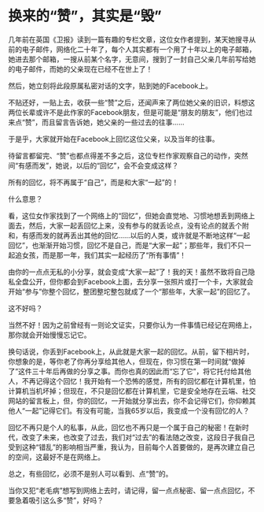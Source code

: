 # 换来的“赞”，其实是“毁”

几年前在英国《卫报》读到一篇有趣的专栏文章，这位女作者提到，某天她搜寻从前的电子邮件，网络化二十年了，每个人其实都有一个用了十年以上的电子邮箱，她进去那个邮箱，一搜从前某个名字，无意间，搜到了一封自己父亲几年前写给她的电子邮件，而她的父亲现在已经不在世上了！ 

然后，她立刻将此段原属私密对话的文字，贴到她的Facebook上。 

不贴还好，一贴上去，收获一些“赞”之后，还闻声来了两位她父亲的旧识，料想这两位长辈或许不是此作家的Facebook朋友，但是可能是“朋友的朋友”，他们也过来点“赞”，而且留言告诉她，她父亲的一些过去的往事…… 

于是乎，大家就开始在Facebook上回忆这位父亲，以及当年的往事。 

待留言都留完、“赞”也都点得差不多之后，这位专栏作家观察自己的动作，突然间“有感而发”，她说，以后的“回忆”，会不会变成这样？ 

所有的回忆，将不再属于“自己”，而是和大家“一起”的！ 

什么意思？ 

看，这位女作家找到了一个网络上的“回忆”，但她会直觉地、习惯地想丢到网络上面去，然后，大家一起丢回忆上来，没有参与的就丢论点，没有论点的就丢个附和，有感而发的就再丢出其他的回忆……以后的人类，或许就是不断地这样“一起回忆”，也渐渐开始习惯，回忆不是自己，而是“大家一起”；那些年，我们不只一起追女孩，而是那一年，我们其实一起经历了“所有事情”！ 

由你的一点点无私的小分享，就会变成“大家一起”了！我的天！虽然不致将自己隐私全盘公开，但你都会到Facebook上面，去分享一张照片或打一个卡，大家就会开始“参与”你整个回忆，整团整坨整包就成了一个“那些年，大家一起”的回忆了。 

这不好吗？ 

当然不好！因为之前曾经有一则论文证实，只要你认为一件事情已经记在网络上，那你就会开始慢慢忘记它。 

换句话说，你丢到Facebook上，从此就是大家一起的回忆。从前，留下相片时，你想象的是，等你老了你再分享给其他人，但现在，你习惯在第一时间就“做掉了”这件三十年后再做的分享之事。而你也真的因此而“忘了它”，将它托付给其他人，不再记得这个回忆！我开始有一个恐怖的感觉，所有的回忆都在计算机里，怕计算机当机坏掉；但现在，不只是回忆都在计算机里，它是安全地存在云端、社交网站的留言板上，但，你的回忆，一开始就分享出去，你不会记得它们，你仰赖其他人“一起”记得它们。有没有可能，当我65岁以后，我变成一个没有回忆的人？ 

回忆不再只是个人的私事，从此，回忆也不再只是一个属于自己的秘密！在新时代，改变了未来，也改变了过去，我们对“过去”的看法随之改变，这段日子我自己受到这种“错乱”的影响相当严重，我认为，目前每个人首要做的，是再次建立自己的空间，这最好不是在网络上。 

总之，有些回忆，必须不是别人可以看到、点“赞”的。 

当你又犯“老毛病”想写到网络上去时，请记得，留一点点秘密、留一点点回忆，不要急着吸引这么多“赞”，好吗？